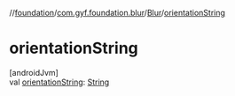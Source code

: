 //[foundation](../../../index.md)/[com.gyf.foundation.blur](../index.md)/[Blur](index.md)/[orientationString](orientation-string.md)

# orientationString

[androidJvm]\
val [orientationString](orientation-string.md): [String](https://kotlinlang.org/api/core/kotlin-stdlib/kotlin/-string/index.html)